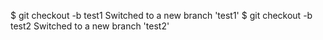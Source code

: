 $ git checkout -b test1
Switched to a new branch 'test1'
$ git checkout -b test2
Switched to a new branch 'test2'
